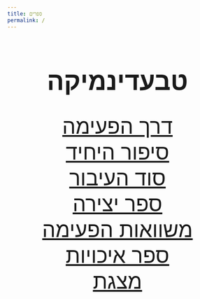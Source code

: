 ```yaml
---
title: ספרים
permalink: /
---
```


<div class="books-list">

<h1 style="font-size: 6vw;">טבעדינמיקה</h1>

[דרך הפעימה](/derech-hapeima)
<br/>

[סיפור היחיד](/sipur-hayahhid)
<br/>

[סוד העיבור](/sod-haiibur)
<br/>

[ספר יצירה](/sefer-yetzira)
<br/>

[משוואות הפעימה](/mishvaot-hapeima)
<br/>

[ספר איכויות](/rosetta-stone)
<br/>

[מצגת](/slideshow)

</div>

<style lang="scss">
.books-list {
  font-size: xxx-large;
  text-align: center;

  & > p {
    margin: 0;
  }
}
</style>
